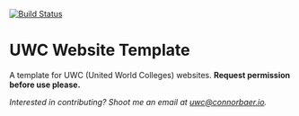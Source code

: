 [![Build Status](https://travis-ci.org/uwc/nc-template.svg?branch=development)](https://travis-ci.org/uwc/nc-template)


# UWC Website Template
A template for UWC (United World Colleges) websites. **Request permission before use please.**

*Interested in contributing? Shoot me an email at uwc@connorbaer.io.*